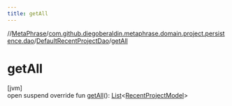 ```yaml
---
title: getAll
---
```

//[MetaPhrase](../../../index.html)/[com.github.diegoberaldin.metaphrase.domain.project.persistence.dao](../index.html)/[DefaultRecentProjectDao](index.html)/[getAll](get-all.html)



# getAll



[jvm]\
open suspend override fun [getAll](get-all.html)(): [List](https://kotlinlang.org/api/latest/jvm/stdlib/kotlin.collections/-list/index.html)&lt;[RecentProjectModel](../../com.github.diegoberaldin.metaphrase.domain.project.data/-recent-project-model/index.html)&gt;




